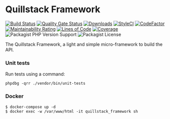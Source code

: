 # Quillstack Framework

[![Build Status](https://app.travis-ci.com/quillstack/framework.svg?branch=main)](https://app.travis-ci.com/quillstack/framework)
[![Quality Gate Status](https://sonarcloud.io/api/project_badges/measure?project=quillstack_framework&metric=alert_status)](https://sonarcloud.io/summary/new_code?id=quillstack_framework)
[![Downloads](https://img.shields.io/packagist/dt/quillstack/framework.svg)](https://packagist.org/packages/quillstack/framework)
[![StyleCI](https://github.styleci.io/repos/302737962/shield?branch=main)](https://github.styleci.io/repos/302737962?branch=main)
[![CodeFactor](https://www.codefactor.io/repository/github/quillstack/framework/badge)](https://www.codefactor.io/repository/github/quillstack/framework)
[![Maintainability Rating](https://sonarcloud.io/api/project_badges/measure?project=quillstack_framework&metric=sqale_rating)](https://sonarcloud.io/summary/new_code?id=quillstack_framework)
[![Lines of Code](https://sonarcloud.io/api/project_badges/measure?project=quillstack_framework&metric=ncloc)](https://sonarcloud.io/summary/new_code?id=quillstack_framework)
[![Coverage](https://sonarcloud.io/api/project_badges/measure?project=quillstack_framework&metric=coverage)](https://sonarcloud.io/summary/new_code?id=quillstack_framework)
![Packagist PHP Version Support](https://img.shields.io/packagist/php-v/quillstack/framework)
![Packagist License](https://img.shields.io/packagist/l/quillstack/framework)

The Quillstack Framework, a light and simple micro-framework to build
the API.

### Unit tests

Run tests using a command:

```
phpdbg -qrr ./vendor/bin/unit-tests
```

### Docker

```shell
$ docker-compose up -d
$ docker exec -w /var/www/html -it quillstack_framework sh
```
